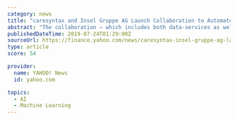 ```yaml
---
category: news
title: "caresyntax and Insel Gruppe AG Launch Collaboration to Automate and Standardize Surgical Skills Assessment Using AI and Machine Learning"
abstract: "The collaboration – which includes both data-services as well as co-research and development – aims to automate and standardize surgical skills assessment using machine vision and deep ..."
publishedDateTime: 2019-07-24T01:29:00Z
sourceUrl: https://finance.yahoo.com/news/caresyntax-insel-gruppe-ag-launch-100000748.html
type: article
score: 54

provider:
  name: YAHOO! News
  id: yahoo.com

topics:
  - AI
  - Machine Learning
---
```


